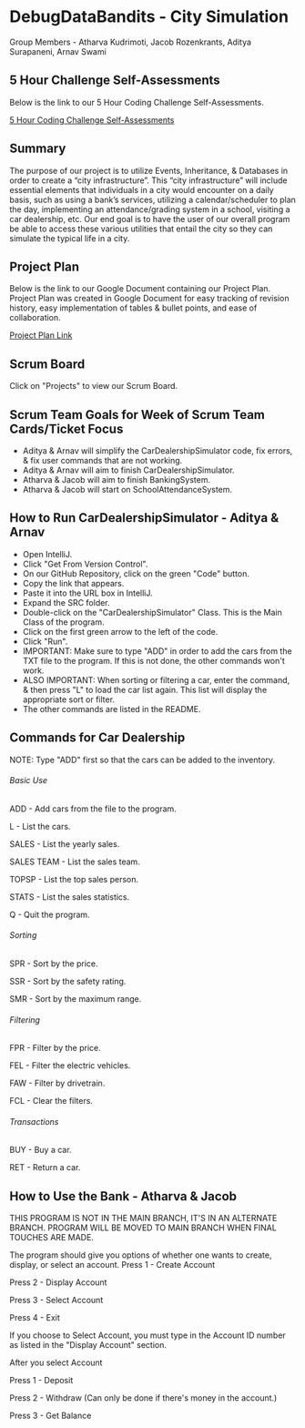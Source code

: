 # DebugDataBandits - City Simulation

Group Members - Atharva Kudrimoti, Jacob Rozenkrants, Aditya Surapaneni, Arnav Swami

## 5 Hour Challenge Self-Assessments

Below is the link to our 5 Hour Coding Challenge Self-Assessments.

[5 Hour Coding Challenge Self-Assessments](https://docs.google.com/document/d/1t3HyMfHYAdfMq5ExskkMa_yAuScE9bmNFl6bsYqzwdY/edit?usp=sharing)

## Summary

The purpose of our project is to utilize Events, Inheritance, & Databases in order to create a “city infrastructure”. This “city infrastructure” will include essential elements that individuals in a city would encounter on a daily basis, such as using a bank’s services, utilizing a calendar/scheduler to plan the day, implementing an attendance/grading system in a school, visiting a car dealership, etc. Our end goal is to have the user of our overall program be able to access these various utilities that entail the city so they can simulate the typical life in a city.

## Project Plan

Below is the link to our Google Document containing our Project Plan. Project Plan was created in Google Document for easy tracking of revision history, easy implementation of tables & bullet points, and ease of collaboration.

[Project Plan Link](https://docs.google.com/document/d/1SD-CuWtx4IgmEOpG97WEE2w6nvn8La3Yk7JviVUhdwo/edit?usp=sharing)

## Scrum Board

Click on "Projects" to view our Scrum Board.

## Scrum Team Goals for Week of Scrum Team Cards/Ticket Focus

- Aditya & Arnav will simplify the CarDealershipSimulator code, fix errors, & fix user commands that are not working.
- Aditya & Arnav will aim to finish CarDealershipSimulator.
- Atharva & Jacob will aim to finish BankingSystem.
- Atharva & Jacob will start on SchoolAttendanceSystem.

## How to Run CarDealershipSimulator - Aditya & Arnav
- Open IntelliJ.
- Click "Get From Version Control".
- On our GitHub Repository, click on the green "Code" button.
- Copy the link that appears.
- Paste it into the URL box in IntelliJ.
- Expand the SRC folder.
- Double-click on the "CarDealershipSimulator" Class. This is the Main Class of the program.
- Click on the first green arrow to the left of the code.
- Click "Run".
- IMPORTANT: Make sure to type "ADD" in order to add the cars from the TXT file to the program. If this is not done, the other commands won't work.
- ALSO IMPORTANT: When sorting or filtering a car, enter the command, & then press "L" to load the car list again. This list will display the appropriate sort or filter.
- The other commands are listed in the README.
## Commands for Car Dealership

NOTE: Type "ADD" first so that the cars can be added to the inventory.

###### Basic Use

ADD - Add cars from the file to the program.

L - List the cars.

SALES - List the yearly sales.

SALES TEAM - List the sales team.

TOPSP - List the top sales person.

STATS - List the sales statistics.

Q - Quit the program.

###### Sorting

SPR - Sort by the price.

SSR - Sort by the safety rating.

SMR - Sort by the maximum range.

###### Filtering

FPR - Filter by the price.

FEL - Filter the electric vehicles.

FAW - Filter by drivetrain.

FCL - Clear the filters.

###### Transactions

BUY - Buy a car.

RET - Return a car.

## How to Use the Bank - Atharva & Jacob

THIS PROGRAM IS NOT IN THE MAIN BRANCH, IT'S IN AN ALTERNATE BRANCH. PROGRAM WILL BE MOVED TO MAIN BRANCH WHEN FINAL TOUCHES ARE MADE.

The program should give you options of whether one wants to create, display, or select an account.
Press 1 - Create Account

Press 2 - Display Account

Press 3 - Select Account

Press 4 - Exit

If you choose to Select Account, you must type in the Account ID number as listed in the "Display Account" section.

After you select Account

Press 1 - Deposit

Press 2 - Withdraw (Can only be done if there's money in the account.)

Press 3 - Get Balance
